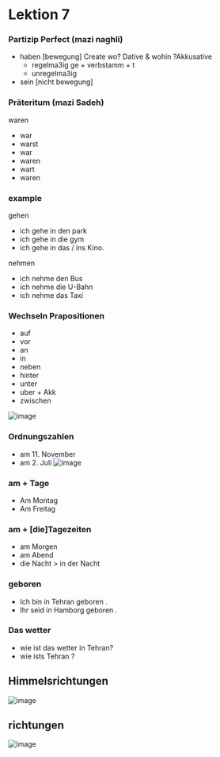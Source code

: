 # Lektion 7
### Partizip Perfect (mazi naghli)

- haben [bewegung]        Create wo? Dative & wohin ?Akkusative
	*  regelma3ig     ge + verbstamm + t
	*  unregelma3ig     
- sein  [nicht bewegung] 


### Präteritum (mazi Sadeh)
waren
* war
* warst
* war
* waren
* wart
* waren
  
### example
gehen 
 * ich gehe in den park
 * ich gehe in die gym
 * ich gehe in das / ins Kino.

nehmen
 * ich nehme den Bus
 * ich nehme die U-Bahn
 * ich nehme das Taxi

   
### Wechseln Prapositionen
  * auf
  * vor
  * an
  * in
  * neben
  * hinter
  * unter
  * uber   +  Akk
  * zwischen

![image](https://github.com/user-attachments/assets/d7f783ac-facb-4fec-93f3-0ee8b0fad997)


### Ordnungszahlen
* am 11. November
* am 2. Juli 
![image](https://github.com/user-attachments/assets/6e17a9e6-0bb4-4d4b-b29c-51d33e89187c)

 ### am + Tage
* Am Montag
* Am Freitag

 ### am + [die]Tagezeiten
* am Morgen
* am Abend
* die Nacht > in der Nacht

### geboren
- Ich bin in Tehran geboren .
- Ihr seid in Hamborg geboren .

### Das wetter
- wie ist das wetter in Tehran?
- wie ists Tehran ?


## Himmelsrichtungen
![image](https://github.com/user-attachments/assets/3099a666-c6c8-44a1-9ff5-de2cc7834af2)


## richtungen
![image](https://github.com/user-attachments/assets/b1981830-5367-4978-95a4-db25930cd218)



